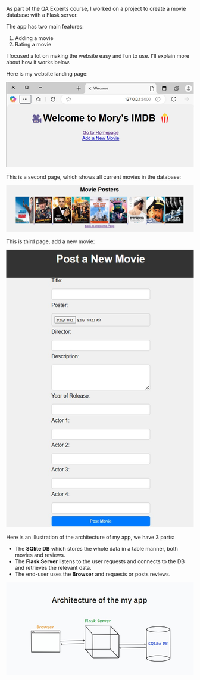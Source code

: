 
As part of the QA Experts course, I worked on a project to create a movie database with a Flask server.

The app has two main features:

1) Adding a movie
2) Rating a movie

I focused a lot on making the website easy and fun to use.
I'll explain more about how it works below.

Here is my website landing page:

<p align="center">
  <img src="images\homepage.jpg" width="700">
</p>

This is a second page, which shows all current movies in the database:


<p align="center">
  <img src="images\movie_posters.jpg" width="700">
</p>

This is third page, add a new movie:

<p align="center">
  <img src="images\post_new_movie.jpg" width="700">
</p>

Here is an illustration of the architecture of my app, we have 3 parts:
* The **SQlite DB** which stores the whole data in a table manner, both movies and reviews.
* The **Flask Server** listens to the user requests and connects to the DB and retrieves the relevant data.
* The end-user uses the **Browser** and requests or posts reviews.  

<p align="center">
  <img src="images\architecture.jpg" width="700">
</p>